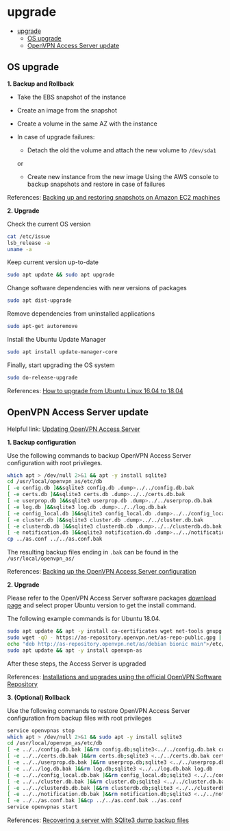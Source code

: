 # upgrade

- [upgrade](#upgrade)
  - [OS upgrade](#os-upgrade)
  - [OpenVPN Access Server update](#openvpn-access-server-update)

## OS upgrade
**1. Backup and Rollback**
- Take the EBS snapshot of the instance
- Create an image from the snapshot
- Create a volume in the same AZ with the instance
- In case of upgrade failures:
  + Detach the old the volume and attach the new volume to `/dev/sda1`

  or

  + Create new instance from the new image
Using the AWS console to backup snapshots and restore in case of failures

References:
[Backing up and restoring snapshots on Amazon EC2 machines](https://www.techrepublic.com/blog/the-enterprise-cloud/backing-up-and-restoring-snapshots-on-amazon-ec2-machines/)

**2. Upgrade**

Check the current OS version
```bash
cat /etc/issue
lsb_release -a
uname -a
```
Keep current version up-to-date
```bash
sudo apt update && sudo apt upgrade
```
Change software dependencies with new versions of packages
```bash
sudo apt dist-upgrade
```
Remove dependencies from uninstalled applications
```bash
sudo apt-get autoremove
```
Install the Ubuntu Update Manager
```bash
sudo apt install update-manager-core
```
Finally, start upgrading the OS system
```bash
sudo do-release-upgrade
```
References:
[How to upgrade from Ubuntu Linux 16.04 to 18.04](https://www.zdnet.com/article/how-to-upgrade-from-ubuntu-linux-16-04-to-18-04/)

## OpenVPN Access Server update
Helpful link: [Updating OpenVPN Access Server](https://openvpn.net/vpn-server-resources/keeping-openvpn-access-server-updated/)

**1. Backup configuration**

Use the following commands to backup OpenVPN Access Server configuration with root privileges.
```bash
which apt > /dev/null 2>&1 && apt -y install sqlite3
cd /usr/local/openvpn_as/etc/db
[ -e config.db ]&&sqlite3 config.db .dump>../../config.db.bak
[ -e certs.db ]&&sqlite3 certs.db .dump>../../certs.db.bak
[ -e userprop.db ]&&sqlite3 userprop.db .dump>../../userprop.db.bak
[ -e log.db ]&&sqlite3 log.db .dump>../../log.db.bak
[ -e config_local.db ]&&sqlite3 config_local.db .dump>../../config_local.db.bak
[ -e cluster.db ]&&sqlite3 cluster.db .dump>../../cluster.db.bak
[ -e clusterdb.db ]&&sqlite3 clusterdb.db .dump>../../clusterdb.db.bak
[ -e notification.db ]&&sqlite3 notification.db .dump>../../notification.db.bak
cp ../as.conf ../../as.conf.bak
```
The resulting backup files ending in `.bak` can be found in the `/usr/local/openvpn_as/`

References:
[Backing up the OpenVPN Access Server configuration](https://openvpn.net/vpn-server-resources/configuration-database-management-and-backups/#backing-up-the-openvpn-access-server-configuration)

**2. Upgrade**

Please refer to the OpenVPN Access Server software packages [download page](https://openvpn.net/vpn-software-packages/) and select proper Ubuntu version to get the install command.

The following example commands is for Ubuntu 18.04.
```bash
sudo apt update && apt -y install ca-certificates wget net-tools gnupg
sudo wget -qO - https://as-repository.openvpn.net/as-repo-public.gpg | apt-key add -
echo "deb http://as-repository.openvpn.net/as/debian bionic main">/etc/apt/sources.list.d/openvpn-as-repo.list
sudo apt update && apt -y install openvpn-as
```
After these steps, the Access Server is upgraded

References:
[Installations and upgrades using the official OpenVPN Software Repository](https://openvpn.net/vpn-server-resources/keeping-openvpn-access-server-updated/#software-repository)

**3. (Optional) Rollback**

Use the following commands to restore OpenVPN Access Server configuration from backup files with root privileges
```bash
service openvpnas stop
which apt > /dev/null 2>&1 && sudo apt -y install sqlite3
cd /usr/local/openvpn_as/etc/db
[ -e ../../config.db.bak ]&&rm config.db;sqlite3<../../config.db.bak config.db
[ -e ../../certs.db.bak ]&&rm certs.db;sqlite3 <../../certs.db.bak certs.db
[ -e ../../userprop.db.bak ]&&rm userprop.db;sqlite3 <../../userprop.db.bak userprop.db
[ -e ../../log.db.bak ]&&rm log.db;sqlite3 <../../log.db.bak log.db
[ -e ../../config_local.db.bak ]&&rm config_local.db;sqlite3 <../../config_local.db.bak config_local.db
[ -e ../../cluster.db.bak ]&&rm cluster.db;sqlite3 <../../cluster.db.bak cluster.db
[ -e ../../clusterdb.db.bak ]&&rm clusterdb.db;sqlite3 <../../clusterdb.db.bak clusterdb.db
[ -e ../../notification.db.bak ]&&rm notification.db;sqlite3 <../../notification.db.bak notification.db
[ -e ../../as.conf.bak ]&&cp ../../as.conf.bak ../as.conf
service openvpnas start
```
References:
[Recovering a server with SQlite3 dump backup files](https://openvpn.net/vpn-server-resources/configuration-database-management-and-backups/#recovering-a-server-with-sqlite3-dump-backup-files)
